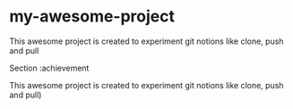 # my-awesome-project

This awesome project is created to experiment git notions like clone, push and pull

Section :achievement

This awesome project is created to experiment git notions like clone, push and pull)
